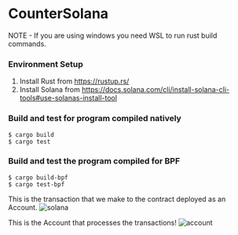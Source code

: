 # CounterSolana
NOTE - If you are using windows you need WSL to run rust build commands.  
### Environment Setup
1. Install Rust from https://rustup.rs/
2. Install Solana from https://docs.solana.com/cli/install-solana-cli-tools#use-solanas-install-tool

### Build and test for program compiled natively
```
$ cargo build
$ cargo test
```

### Build and test the program compiled for BPF
```
$ cargo build-bpf
$ cargo test-bpf
```
This is the transaction that we make to the contract deployed as an Account.
![solana](https://user-images.githubusercontent.com/78919021/159208682-5c27814b-690c-4a91-b348-54315aa94c59.png)

This is the Account that processes the transactions! 
![account](https://user-images.githubusercontent.com/78919021/159208716-57b1ead2-6f1c-4374-b2c5-d143610547ee.png)
